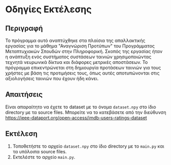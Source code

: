 # Οδηγίες Εκτέλεσης

## Περιγραφή

Το πρόγραμμα αυτό αναπτύχθηκε στα πλαίσια της απαλλακτικής εργασίας για το μάθημα "Αναγνώριση Προτύπων" του Προγράμματος
Μεταπτυχιακών Σπουδών στην Πληροφορική.
Σκοπός της εργασίας ήταν η ανάπτυξη ενός συστήματος συστάσεων ταινιών χρησιμοποιώντας τεχνητά νευρωνικά δίκτυα και
διάφορες μετρικές αποστάσεων.
Το πρόγραμμα επικεντρώνεται στη δημιουργία προτάσεων ταινιών για τους χρήστες με βάση τις προτιμήσεις τους, όπως αυτές
αποτυπώνονται στις αξιολογήσεις ταινιών που έχουν ήδη κάνει.

## Απαιτήσεις

Είναι απαραίτητο να έχετε το dataset με το όνομα `dataset.npy` στο ίδιο directory με τα source files.
Mπορείτε να το κατεβάσετε από την διεύθυνση https://ieee-dataport.org/open-access/imdb-users-ratings-dataset

## Εκτέλεση

1. Τοποθετήστε το αρχείο `dataset.npy` στο ίδιο directory με το `main.py` και τα υπόλοιπα source files.
2. Εκτελέστε το αρχείο `main.py`.